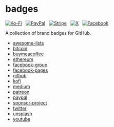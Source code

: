 # badges

[![Ko-Fi](https://srv-cdn.himpfen.io/badges/kofi/kofi-flat.svg)](https://ko-fi.com/brandonhimpfen) &nbsp; [![PayPal](https://srv-cdn.himpfen.io/badges/paypal/paypal-flat.svg)](https://paypal.me/brandonhimpfen) &nbsp; [![Stripe](https://srv-cdn.himpfen.io/badges/stripe/stripe-flat.svg)](https://donate.stripe.com/cN2eYF2Ka2GwfgQ3cd) &nbsp; [![X](https://srv-cdn.himpfen.io/badges/twitter/twitter-flat.svg)](https://x.com/brandonhimpfen) &nbsp; [![Facebook](https://srv-cdn.himpfen.io/badges/facebook-pages/facebook-pages-flat.svg)](https://www.facebook.com/himpfen)

A collection of brand badges for GitHub.

* [awesome-lists](https://github.com/brandonhimpfen/awesome-lists-badges)
* [bitcoin](https://github.com/brandonhimpfen/bitcoin-badges)
* [buymeacoffee](https://github.com/brandonhimpfen/buymeacoffee-badges)
* [ethereum](https://github.com/brandonhimpfen/ethereum-badges)
* [facebook-group](https://github.com/brandonhimpfen/facebook-group-badges)
* [facebook-pages](https://github.com/brandonhimpfen/facebook-pages-badges)
* [github](https://github.com/brandonhimpfen/github-badges)
* [kofi](https://github.com/brandonhimpfen/kofi-badges)
* [medium](https://github.com/brandonhimpfen/medium-badges)
* [patreon](https://github.com/brandonhimpfen/patreon-badges)
* [paypal](https://github.com/brandonhimpfen/paypal-badges)
* [sponsor-project](https://github.com/brandonhimpfen/sponsor-project-badges)
* [twitter](https://github.com/brandonhimpfen/twitter-badges)
* [unsplash](https://github.com/brandonhimpfen/unsplash-badges)
* [youtube](https://github.com/brandonhimpfen/youtube-badges)

